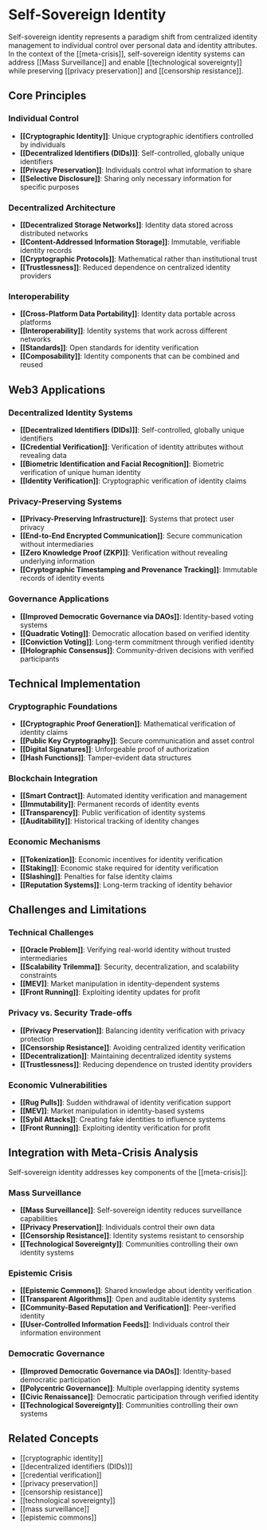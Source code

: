 # Self-Sovereign Identity

Self-sovereign identity represents a paradigm shift from centralized identity management to individual control over personal data and identity attributes. In the context of the [[meta-crisis]], self-sovereign identity systems can address [[Mass Surveillance]] and enable [[technological sovereignty]] while preserving [[privacy preservation]] and [[censorship resistance]].

## Core Principles

### Individual Control
- **[[Cryptographic Identity]]**: Unique cryptographic identifiers controlled by individuals
- **[[Decentralized Identifiers (DIDs)]]**: Self-controlled, globally unique identifiers
- **[[Privacy Preservation]]**: Individuals control what information to share
- **[[Selective Disclosure]]**: Sharing only necessary information for specific purposes

### Decentralized Architecture
- **[[Decentralized Storage Networks]]**: Identity data stored across distributed networks
- **[[Content-Addressed Information Storage]]**: Immutable, verifiable identity records
- **[[Cryptographic Protocols]]**: Mathematical rather than institutional trust
- **[[Trustlessness]]**: Reduced dependence on centralized identity providers

### Interoperability
- **[[Cross-Platform Data Portability]]**: Identity data portable across platforms
- **[[Interoperability]]**: Identity systems that work across different networks
- **[[Standards]]**: Open standards for identity verification
- **[[Composability]]**: Identity components that can be combined and reused

## Web3 Applications

### Decentralized Identity Systems
- **[[Decentralized Identifiers (DIDs)]]**: Self-controlled, globally unique identifiers
- **[[Credential Verification]]**: Verification of identity attributes without revealing data
- **[[Biometric Identification and Facial Recognition]]**: Biometric verification of unique human identity
- **[[Identity Verification]]**: Cryptographic verification of identity claims

### Privacy-Preserving Systems
- **[[Privacy-Preserving Infrastructure]]**: Systems that protect user privacy
- **[[End-to-End Encrypted Communication]]**: Secure communication without intermediaries
- **[[Zero Knowledge Proof (ZKP)]]**: Verification without revealing underlying information
- **[[Cryptographic Timestamping and Provenance Tracking]]**: Immutable records of identity events

### Governance Applications
- **[[Improved Democratic Governance via DAOs]]**: Identity-based voting systems
- **[[Quadratic Voting]]**: Democratic allocation based on verified identity
- **[[Conviction Voting]]**: Long-term commitment through verified identity
- **[[Holographic Consensus]]**: Community-driven decisions with verified participants

## Technical Implementation

### Cryptographic Foundations
- **[[Cryptographic Proof Generation]]**: Mathematical verification of identity claims
- **[[Public Key Cryptography]]**: Secure communication and asset control
- **[[Digital Signatures]]**: Unforgeable proof of authorization
- **[[Hash Functions]]**: Tamper-evident data structures

### Blockchain Integration
- **[[Smart Contract]]**: Automated identity verification and management
- **[[Immutability]]**: Permanent records of identity events
- **[[Transparency]]**: Public verification of identity systems
- **[[Auditability]]**: Historical tracking of identity changes

### Economic Mechanisms
- **[[Tokenization]]**: Economic incentives for identity verification
- **[[Staking]]**: Economic stake required for identity verification
- **[[Slashing]]**: Penalties for false identity claims
- **[[Reputation Systems]]**: Long-term tracking of identity behavior

## Challenges and Limitations

### Technical Challenges
- **[[Oracle Problem]]**: Verifying real-world identity without trusted intermediaries
- **[[Scalability Trilemma]]**: Security, decentralization, and scalability constraints
- **[[MEV]]**: Market manipulation in identity-dependent systems
- **[[Front Running]]**: Exploiting identity updates for profit

### Privacy vs. Security Trade-offs
- **[[Privacy Preservation]]**: Balancing identity verification with privacy protection
- **[[Censorship Resistance]]**: Avoiding centralized identity verification
- **[[Decentralization]]**: Maintaining decentralized identity systems
- **[[Trustlessness]]**: Reducing dependence on trusted identity providers

### Economic Vulnerabilities
- **[[Rug Pulls]]**: Sudden withdrawal of identity verification support
- **[[MEV]]**: Market manipulation in identity-based systems
- **[[Sybil Attacks]]**: Creating fake identities to influence systems
- **[[Front Running]]**: Exploiting identity verification for profit

## Integration with Meta-Crisis Analysis

Self-sovereign identity addresses key components of the [[meta-crisis]]:

### Mass Surveillance
- **[[Mass Surveillance]]**: Self-sovereign identity reduces surveillance capabilities
- **[[Privacy Preservation]]**: Individuals control their own data
- **[[Censorship Resistance]]**: Identity systems resistant to censorship
- **[[Technological Sovereignty]]**: Communities controlling their own identity systems

### Epistemic Crisis
- **[[Epistemic Commons]]**: Shared knowledge about identity verification
- **[[Transparent Algorithms]]**: Open and auditable identity systems
- **[[Community-Based Reputation and Verification]]**: Peer-verified identity
- **[[User-Controlled Information Feeds]]**: Individuals control their information environment

### Democratic Governance
- **[[Improved Democratic Governance via DAOs]]**: Identity-based democratic participation
- **[[Polycentric Governance]]**: Multiple overlapping identity systems
- **[[Civic Renaissance]]**: Democratic participation through verified identity
- **[[Technological Sovereignty]]**: Communities controlling their own systems

## Related Concepts
- [[cryptographic identity]]
- [[decentralized identifiers (DIDs)]]
- [[credential verification]]
- [[privacy preservation]]
- [[censorship resistance]]
- [[technological sovereignty]]
- [[mass surveillance]]
- [[epistemic commons]]